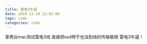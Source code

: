 ```yaml
---
title: 雷电3牛逼
date: 2019-12-28 12:02:00
tags: code
categories: code
---
```


拿两台mac测试雷电3线
直接把ssd榨干也没到线的传输极限
雷电3牛逼！